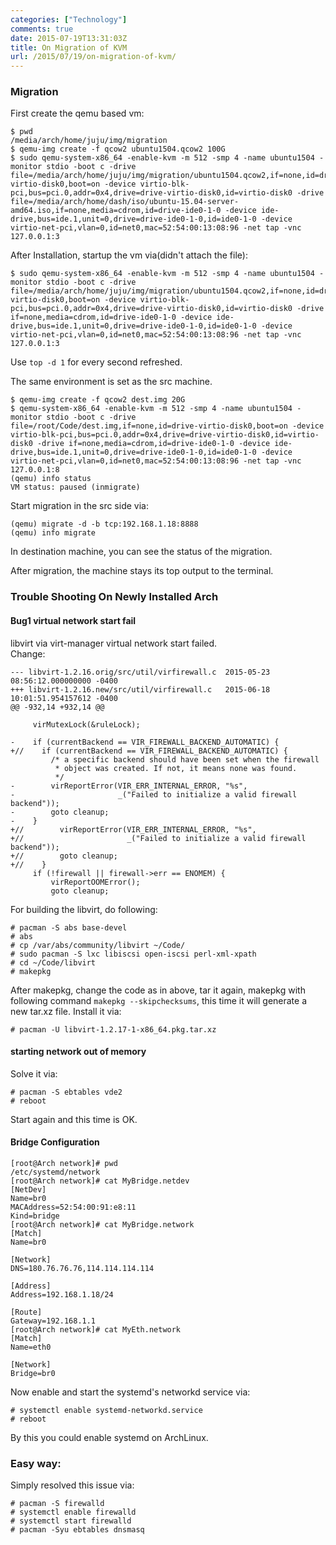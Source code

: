```yaml
---
categories: ["Technology"]
comments: true
date: 2015-07-19T13:31:03Z
title: On Migration of KVM
url: /2015/07/19/on-migration-of-kvm/
---
```


### Migration
First create the qemu based vm:     

```
$ pwd
/media/arch/home/juju/img/migration
$ qemu-img create -f qcow2 ubuntu1504.qcow2 100G
$ sudo qemu-system-x86_64 -enable-kvm -m 512 -smp 4 -name ubuntu1504 -monitor stdio -boot c -drive file=/media/arch/home/juju/img/migration/ubuntu1504.qcow2,if=none,id=drive-virtio-disk0,boot=on -device virtio-blk-pci,bus=pci.0,addr=0x4,drive=drive-virtio-disk0,id=virtio-disk0 -drive file=/media/arch/home/dash/iso/ubuntu-15.04-server-amd64.iso,if=none,media=cdrom,id=drive-ide0-1-0 -device ide-drive,bus=ide.1,unit=0,drive=drive-ide0-1-0,id=ide0-1-0 -device virtio-net-pci,vlan=0,id=net0,mac=52:54:00:13:08:96 -net tap -vnc 127.0.0.1:3
```
After Installation, startup the vm via(didn't attach the file):    

```
$ sudo qemu-system-x86_64 -enable-kvm -m 512 -smp 4 -name ubuntu1504 -monitor stdio -boot c -drive file=/media/arch/home/juju/img/migration/ubuntu1504.qcow2,if=none,id=drive-virtio-disk0,boot=on -device virtio-blk-pci,bus=pci.0,addr=0x4,drive=drive-virtio-disk0,id=virtio-disk0 -drive if=none,media=cdrom,id=drive-ide0-1-0 -device ide-drive,bus=ide.1,unit=0,drive=drive-ide0-1-0,id=ide0-1-0 -device virtio-net-pci,vlan=0,id=net0,mac=52:54:00:13:08:96 -net tap -vnc 127.0.0.1:3
```
Use `top -d 1` for every second refreshed.   

The same environment is set as the src machine.   

```
$ qemu-img create -f qcow2 dest.img 20G
$ qemu-system-x86_64 -enable-kvm -m 512 -smp 4 -name ubuntu1504 -monitor stdio -boot c -drive file=/root/Code/dest.img,if=none,id=drive-virtio-disk0,boot=on -device virtio-blk-pci,bus=pci.0,addr=0x4,drive=drive-virtio-disk0,id=virtio-disk0 -drive if=none,media=cdrom,id=drive-ide0-1-0 -device ide-drive,bus=ide.1,unit=0,drive=drive-ide0-1-0,id=ide0-1-0 -device virtio-net-pci,vlan=0,id=net0,mac=52:54:00:13:08:96 -net tap -vnc 127.0.0.1:8
(qemu) info status
VM status: paused (inmigrate)
```
Start migration in the src side via:    

```
(qemu) migrate -d -b tcp:192.168.1.18:8888
(qemu) info migrate
```
In destination machine, you can see the status of the migration.    

After migration, the machine stays its top output to the terminal.  

### Trouble Shooting On Newly Installed Arch
#### Bug1 virtual network start fail
libvirt via virt-manager virtual network start failed.     
Change:    

```
--- libvirt-1.2.16.orig/src/util/virfirewall.c  2015-05-23 08:56:12.000000000 -0400
+++ libvirt-1.2.16.new/src/util/virfirewall.c   2015-06-18 10:01:51.954157612 -0400
@@ -932,14 +932,14 @@
 
     virMutexLock(&ruleLock);
 
-    if (currentBackend == VIR_FIREWALL_BACKEND_AUTOMATIC) {
+//    if (currentBackend == VIR_FIREWALL_BACKEND_AUTOMATIC) {
         /* a specific backend should have been set when the firewall
          * object was created. If not, it means none was found.
          */
-        virReportError(VIR_ERR_INTERNAL_ERROR, "%s",
-                       _("Failed to initialize a valid firewall backend"));
-        goto cleanup;
-    }
+//        virReportError(VIR_ERR_INTERNAL_ERROR, "%s",
+//                       _("Failed to initialize a valid firewall backend"));
+//        goto cleanup;
+//    }
     if (!firewall || firewall->err == ENOMEM) {
         virReportOOMError();
         goto cleanup;
```
For building the libvirt, do following:    

```
# pacman -S abs base-devel
# abs 
# cp /var/abs/community/libvirt ~/Code/
# sudo pacman -S lxc libiscsi open-iscsi perl-xml-xpath
# cd ~/Code/libvirt
# makepkg
```
After makepkg, change the code as in above, tar it again, makepkg with following command `makepkg --skipchecksums`, this time it will generate a new tar.xz file. Install it via:    

```
# pacman -U libvirt-1.2.17-1-x86_64.pkg.tar.xz
```

#### starting network out of memory
Solve it via:    

```
# pacman -S ebtables vde2
# reboot
```
Start again and this time is OK.   

#### Bridge Configuration

```
[root@Arch network]# pwd
/etc/systemd/network
[root@Arch network]# cat MyBridge.netdev 
[NetDev]
Name=br0
MACAddress=52:54:00:91:e8:11
Kind=bridge
[root@Arch network]# cat MyBridge.network 
[Match]
Name=br0

[Network]
DNS=180.76.76.76,114.114.114.114

[Address]
Address=192.168.1.18/24

[Route]
Gateway=192.168.1.1
[root@Arch network]# cat MyEth.network 
[Match]
Name=eth0

[Network]
Bridge=br0
```
Now enable and start the systemd's networkd service via:    

```
# systemctl enable systemd-networkd.service
# reboot
```
By this you could enable systemd on ArchLinux.   

### Easy way:
Simply resolved this issue via:    

```
# pacman -S firewalld
# systemctl enable firewalld
# systemctl start firewalld
# pacman -Syu ebtables dnsmasq
```
